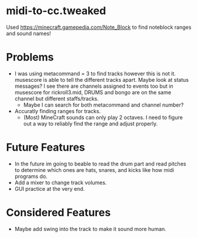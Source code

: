 # midi-to-cc.tweaked

Used https://minecraft.gamepedia.com/Note_Block to find noteblock ranges and sound names!

# Problems
- I was using metacommand = 3 to find tracks however this is not it. musescore is able to tell the different tracks apart. Maybe look at status messages? I see there are channels assigned to events too but in musescore for rickroll3.mid, DRUMS and bongo are on the same channel but different staffs/tracks.
  - Maybe I can search for both metacommand and channel number?
- Accuratly finding ranges for tracks.
  - (Most) MineCraft sounds can only play 2 octaves. I need to figure out a way to reliably find the range and adjust properly.

# Future Features

- In the future im going to beable to read the drum part and read pitches to determine which ones are hats, snares, and kicks like how midi programs do.
- Add a mixer to change track volumes.
- GUI practice at the very end.

# Considered Features
- Maybe add swing into the track to make it sound more human.
